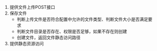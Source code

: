 
1. 提供文件上传POST接口
2. 保存文件
   - 判断上传文件是否符合配置中允许的文件类型、判断文件大小是否满足要求
   - 判断文件目录是否存在、权限是否足够，如果不存在则创建
   - 创建文件，返回文件静态访问路径
3. 提供静态资源访问